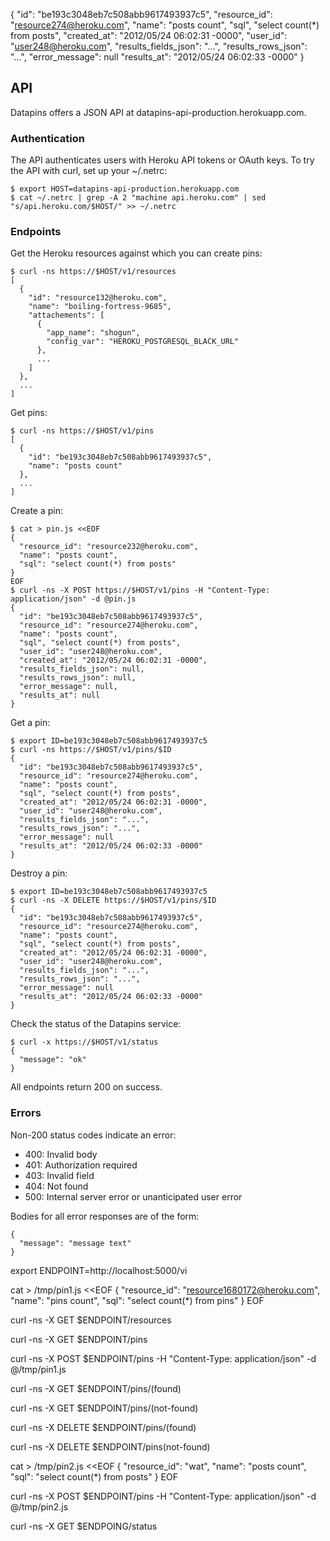 {
  "id": "be193c3048eb7c508abb9617493937c5",
  "resource_id": "resource274@heroku.com",
  "name": "posts count",
  "sql", "select count(*) from posts",
  "created_at": "2012/05/24 06:02:31 -0000",
  "user_id": "user248@heroku.com",
  "results_fields_json": "...",
  "results_rows_json": "...",
  "error_message": null
  "results_at": "2012/05/24 06:02:33 -0000"
}

## API

Datapins offers a JSON API at datapins-api-production.herokuapp.com.


### Authentication

The API authenticates users with Heroku API tokens or OAuth keys. To try the API with curl, set up your ~/.netrc:

```console
$ export HOST=datapins-api-production.herokuapp.com
$ cat ~/.netrc | grep -A 2 "machine api.heroku.com" | sed "s/api.heroku.com/$HOST/" >> ~/.netrc
```


### Endpoints

Get the Heroku resources against which you can create pins:

```console
$ curl -ns https://$HOST/v1/resources
[
  {
    "id": "resource132@heroku.com",
    "name": "boiling-fortress-9685",
    "attachements": [
      {
        "app_name": "shogun",
        "config_var": "HEROKU_POSTGRESQL_BLACK_URL"
      },
      ...
    ]
  },
  ...
]
```

Get pins:

```console
$ curl -ns https://$HOST/v1/pins
[
  {
    "id": "be193c3048eb7c508abb9617493937c5",
    "name": "posts count"
  },
  ...
]
```

Create a pin:

```console
$ cat > pin.js <<EOF
{
  "resource_id": "resource232@heroku.com",
  "name": "posts count",
  "sql": "select count(*) from posts"
}
EOF
$ curl -ns -X POST https://$HOST/v1/pins -H "Content-Type: application/json" -d @pin.js
{
  "id": "be193c3048eb7c508abb9617493937c5",
  "resource_id": "resource274@heroku.com",
  "name": "posts count",
  "sql", "select count(*) from posts",
  "user_id": "user248@heroku.com",
  "created_at": "2012/05/24 06:02:31 -0000",
  "results_fields_json": null,
  "results_rows_json": null,
  "error_message": null,
  "results_at": null
}
```

Get a pin:

```console
$ export ID=be193c3048eb7c508abb9617493937c5
$ curl -ns https://$HOST/v1/pins/$ID
{
  "id": "be193c3048eb7c508abb9617493937c5",
  "resource_id": "resource274@heroku.com",
  "name": "posts count",
  "sql", "select count(*) from posts",
  "created_at": "2012/05/24 06:02:31 -0000",
  "user_id": "user248@heroku.com",
  "results_fields_json": "...",
  "results_rows_json": "...",
  "error_message": null
  "results_at": "2012/05/24 06:02:33 -0000"
}
```

Destroy a pin:

```console
$ export ID=be193c3048eb7c508abb9617493937c5
$ curl -ns -X DELETE https://$HOST/v1/pins/$ID
{
  "id": "be193c3048eb7c508abb9617493937c5",
  "resource_id": "resource274@heroku.com",
  "name": "posts count",
  "sql", "select count(*) from posts",
  "created_at": "2012/05/24 06:02:31 -0000",
  "user_id": "user248@heroku.com",
  "results_fields_json": "...",
  "results_rows_json": "...",
  "error_message": null
  "results_at": "2012/05/24 06:02:33 -0000"
}
```

Check the status of the Datapins service:

```console
$ curl -x https://$HOST/v1/status
{
  "message": "ok"
}
```

All endpoints return 200 on success.


### Errors

Non-200 status codes indicate an error:

* 400: Invalid body
* 401: Authorization required
* 403: Invalid field
* 404: Not found
* 500: Internal server error or unanticipated user error

Bodies for all error responses are of the form:

```
{
  "message": "message text"
}
```

export ENDPOINT=http://localhost:5000/vi

cat > /tmp/pin1.js <<EOF
{
  "resource_id": "resource1680172@heroku.com",
  "name": "pins count",
  "sql": "select count(*) from pins"
}
EOF

curl -ns -X GET    $ENDPOINT/resources

curl -ns -X GET    $ENDPOINT/pins

curl -ns -X POST   $ENDPOINT/pins -H "Content-Type: application/json" -d @/tmp/pin1.js

curl -ns -X GET    $ENDPOINT/pins/(found)

curl -ns -X GET    $ENDPOINT/pins/(not-found)

curl -ns -X DELETE $ENDPOINT/pins/(found)

curl -ns -X DELETE $ENDPOINT/pins(not-found)

cat > /tmp/pin2.js <<EOF
{
  "resource_id": "wat",
  "name": "posts count",
  "sql": "select count(*) from posts"
}
EOF

curl -ns -X POST   $ENDPOINT/pins -H "Content-Type: application/json" -d @/tmp/pin2.js

curl -ns -X GET    $ENDPOING/status

